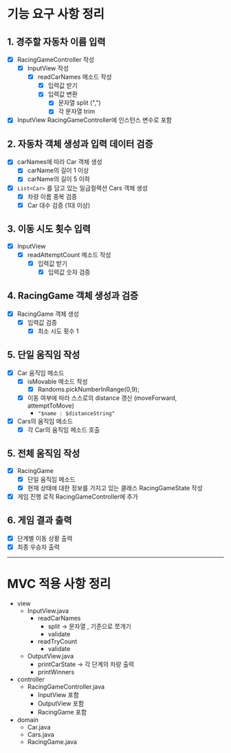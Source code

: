 # 기능 요구 사항 정리
## 1. 경주할 자동차 이름 입력
- [x] RacingGameController 작성
  - [x] InputView 작성
    - [x] readCarNames 메소드 작성
      - [x] 입력값 받기
      - [x] 입력값 변환
        - [x] 문자열 split (",")
        - [x] 각 문자열 trim
- [x] InputView RacingGameController에 인스턴스 변수로 포함
## 2. 자동차 객체 생성과 입력 데이터 검증
- [x] carNames에 따라 Car 객체 생성
  - [x] carName의 길이 1 이상
  - [x] carName의 길이 5 이하
- [x] `List<Car>` 를 담고 있는 일급컬렉션 Cars 객체 생성
  - [x] 차량 이름 중복 검증
  - [x] Car 대수 검증 (1대 이상)
## 3. 이동 시도 횟수 입력
- [x] InputView
  - [x] readAttemptCount 메소드 작성
    - [x] 입력값 받기
      - [x] 입력값 숫자 검증
## 4. RacingGame 객체 생성과 검증
- [x] RacingGame 객체 생성
  - [x] 입력값 검증
    - [x] 최소 시도 횟수 1
## 5. 단일 움직임 작성
- [x] Car 움직임 메소드
  - [x] isMovable 메소드 작성
    - [x] Randoms.pickNumberInRange(0,9);
  - [x] 이동 여부에 따라 스스로의 distance 갱신 (moveForward, attemptToMove)
    - `"$name : $distanceString"`
- [x] Cars의 움직임 메소드
  - [x] 각 Car의 움직임 메소드 호출
## 5. 전체 움직임 작성
- [x] RacingGame
  - [x] 단일 움직임 메소드
  - [x] 현재 상태에 대한 정보를 가지고 있는 클래스 RacingGameState 작성
- [x] 게임 진행 로직 RacingGameController에 추가
## 6. 게임 결과 출력
- [x] 단계별 이동 상황 출력
- [x] 최종 우승자 출력

---  
# MVC 적용 사항 정리
- view
  - InputView.java
    - readCarNames
      - split -> 문자열 , 기준으로 쪼개기
      - validate
    - readTryCount
      - validate
  - OutputView.java
    - printCarState -> 각 단계의 차량 출력
    - printWinners
- controller
  - RacingGameController.java
    - InputView 포함
    - OutputView 포함
    - RacingGame 포함
- domain
  - Car.java
  - Cars.java
  - RacingGame.java